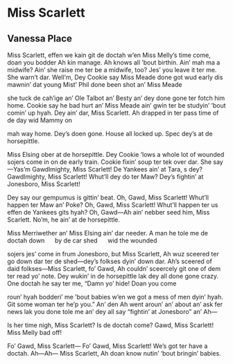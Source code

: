 # Miss Scarlett
## Vanessa Place
Miss Scarlett, effen we kain git de doctah
w’en Miss Melly’s time come, doan you bodder
Ah kin manage. Ah knows all ’bout birthin.
Ain’ mah ma a midwife? Ain’ she raise me
ter be a midwife, too? Jes’ you leave it
ter me. She warn’t dar. Well’m, Dey Cookie say
Miss Meade done got wud early dis mawnin’
dat young Mist’ Phil done been shot an’ Miss Meade

she tuck de cah’ige an’ Ole Talbot an’
Besty an’ dey done gone ter fotch him home.
Cookie say he bad hurt an’ Miss Meade ain’
gwin ter be studyin’ ’bout comin’ up
hyah. Dey ain’ dar, Miss Scarlett. Ah drapped in
ter pass time of de day wid Mammy on

mah way home.
Dey’s doen gone. House all locked up.
Spec dey’s at de horsepittle.

Miss Elsing ober at de horsepittle.
Dey Cookie ’lows a whole lot of wounded
sojers come in on de early train. Cookie fixin’
soup ter tek over dar. She say—Yas’m
Gawdlmighty, Miss Scarlett! De Yankees
ain’ at Tara, s dey? Gawdlmighty,
Miss Scarlett! Whut’ll dey do ter Maw?
Dey’s fightin’ at Jonesboro, Miss Scarlett!

Dey say our gempumus is gittin’ beat.
Oh, Gawd, Miss Scarlett! Whut’ll happen ter
Maw an’ Poke? Oh, Gawd, Miss Scarlett! Whut’ll happen
ter us effen de Yankees gits hyah? Oh,
Gawd—Ah ain’ nebber seed him, Miss Scarlett.
No’m, he ain’ at de horsepittle.

Miss Merriwether
an’ Miss Elsing ain’ dar needer.
A man he tole me de doctah down
     by de car shed
     wid the wounded

sojers jes’ come in frum Jonesboro, but
Miss Scarlett, Ah wuz sceered ter go down dar ter
de shed—dey’s folkses dyin’ down dar. Ah’s
sceered of daid folkses—Miss Scarlett, fo’ Gawd, Ah
couldn’ sceercely git one of dem ter read
yo’ note. Dey wukin’ in de horsepittle
lak dey all done gone crazy. One doctah
he say ter me, “Damn yo’ hide! Doan you come

roun’ hyah bodderi’ me ’bout babies w’en
we got a mess of men dyin’
hyah. Git some woman ter he’p you.” An’ den
Ah went aroun’ an’ about an’ ask fer news
lak you done tole me an’ dey all say “fightin’
at Jonesboro” an’ Ah—

Is her time nigh, Miss Scarlett?
Is de doctah come?
Gawd, Miss Scarlett! Miss Melly bad off!

Fo’ Gawd, Miss Scarlett—
Fo’ Gawd, Miss Scarlett!
We’s got ter have a doctah.
Ah—Ah—
Miss Scarlett,
Ah doan know nutin’ ‘bout bringin’ babies.